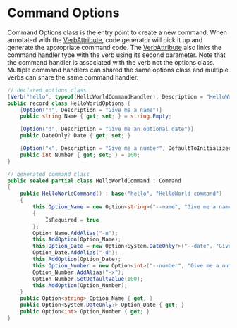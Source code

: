 # Command Options
Command Options class is the entry point to create a new command.  When annotated with the [VerbAttribute](../Albatross.CommandLine/VerbAttribute.cs), code generator will pick it up and generate the appropriate command code.  The [VerbAttribute](../Albatross.CommandLine/VerbAttribute.cs) also links the command handler type with the verb using its second parameter.  Note that the command handler is associated with the verb not the options class.  Multiple command handlers can shared the same options class and multiple verbs can share the same command handler.

```csharp
// declared options class
[Verb("hello", typeof(HelloWorldCommandHandler), Description = "HelloWorld command")]
public record class HelloWorldOptions {
	[Option("n", Description = "Give me a name")]
	public string Name { get; set; } = string.Empty;

	[Option("d", Description = "Give me an optional date")]
	public DateOnly? Date { get; set; }

	[Option("x", Description = "Give me a number", DefaultToInitializer = true)]
	public int Number { get; set; } = 100;
}

// generated command class
public sealed partial class HelloWorldCommand : Command
{
	public HelloWorldCommand() : base("hello", "HelloWorld command")
	{
		this.Option_Name = new Option<string>("--name", "Give me a name")
		{
			IsRequired = true
		};
		Option_Name.AddAlias("-n");
		this.AddOption(Option_Name);
		this.Option_Date = new Option<System.DateOnly?>("--date", "Give me an optional date");
		Option_Date.AddAlias("-d");
		this.AddOption(Option_Date);
		this.Option_Number = new Option<int>("--number", "Give me a number");
		Option_Number.AddAlias("-x");
		Option_Number.SetDefaultValue(100);
		this.AddOption(Option_Number);
	}
	public Option<string> Option_Name { get; }
	public Option<System.DateOnly?> Option_Date { get; }
	public Option<int> Option_Number { get; }
}
```